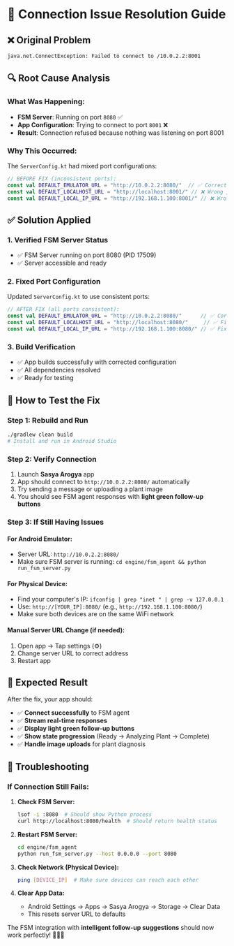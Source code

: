 # 🔌 Connection Issue Resolution Guide

## ❌ **Original Problem**
```
java.net.ConnectException: Failed to connect to /10.0.2.2:8001
```

## 🔍 **Root Cause Analysis**

### **What Was Happening:**
- **FSM Server**: Running on port `8080` ✅
- **App Configuration**: Trying to connect to port `8001` ❌
- **Result**: Connection refused because nothing was listening on port 8001

### **Why This Occurred:**
The `ServerConfig.kt` had mixed port configurations:
```kotlin
// BEFORE FIX (inconsistent ports):
const val DEFAULT_EMULATOR_URL = "http://10.0.2.2:8080/"  // ✅ Correct
const val DEFAULT_LOCALHOST_URL = "http://localhost:8001/" // ❌ Wrong port
const val DEFAULT_LOCAL_IP_URL = "http://192.168.1.100:8001/" // ❌ Wrong port
```

## ✅ **Solution Applied**

### **1. Verified FSM Server Status**
- ✅ FSM Server running on port 8080 (PID 17509)
- ✅ Server accessible and ready

### **2. Fixed Port Configuration**
Updated `ServerConfig.kt` to use consistent ports:

```kotlin
// AFTER FIX (all ports consistent):
const val DEFAULT_EMULATOR_URL = "http://10.0.2.2:8080/"      // ✅ Correct
const val DEFAULT_LOCALHOST_URL = "http://localhost:8080/"     // ✅ Fixed
const val DEFAULT_LOCAL_IP_URL = "http://192.168.1.100:8080/" // ✅ Fixed
```

### **3. Build Verification**
- ✅ App builds successfully with corrected configuration
- ✅ All dependencies resolved
- ✅ Ready for testing

## 🚀 **How to Test the Fix**

### **Step 1: Rebuild and Run**
```bash
./gradlew clean build
# Install and run in Android Studio
```

### **Step 2: Verify Connection**
1. Launch **Sasya Arogya** app
2. App should connect to `http://10.0.2.2:8080/` automatically
3. Try sending a message or uploading a plant image
4. You should see FSM agent responses with **light green follow-up buttons**

### **Step 3: If Still Having Issues**

#### **For Android Emulator:**
- Server URL: `http://10.0.2.2:8080/`
- Make sure FSM server is running: `cd engine/fsm_agent && python run_fsm_server.py`

#### **For Physical Device:**
- Find your computer's IP: `ifconfig | grep "inet " | grep -v 127.0.0.1`
- Use: `http://[YOUR_IP]:8080/` (e.g., `http://192.168.1.100:8080/`)
- Make sure both devices are on the same WiFi network

#### **Manual Server URL Change (if needed):**
1. Open app → Tap settings (⚙️)  
2. Change server URL to correct address
3. Restart app

## 🌟 **Expected Result**

After the fix, your app should:
- ✅ **Connect successfully** to FSM agent
- ✅ **Stream real-time responses** 
- ✅ **Display light green follow-up buttons**
- ✅ **Show state progression** (Ready → Analyzing Plant → Complete)
- ✅ **Handle image uploads** for plant diagnosis

## 🐛 **Troubleshooting**

### **If Connection Still Fails:**

1. **Check FSM Server:**
   ```bash
   lsof -i :8080  # Should show Python process
   curl http://localhost:8080/health  # Should return health status
   ```

2. **Restart FSM Server:**
   ```bash
   cd engine/fsm_agent
   python run_fsm_server.py --host 0.0.0.0 --port 8080
   ```

3. **Check Network (Physical Device):**
   ```bash
   ping [DEVICE_IP]  # Make sure devices can reach each other
   ```

4. **Clear App Data:**
   - Android Settings → Apps → Sasya Arogya → Storage → Clear Data
   - This resets server URL to defaults

The FSM integration with **intelligent follow-up suggestions** should now work perfectly! 🌿📱✨
